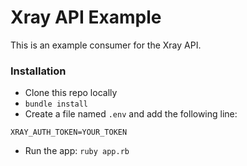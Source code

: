 # Xray API Example
This is an example consumer for the Xray API.

### Installation
* Clone this repo locally
* `bundle install`
* Create a file named `.env` and add the following line:

```
XRAY_AUTH_TOKEN=YOUR_TOKEN
```

* Run the app: `ruby app.rb`
